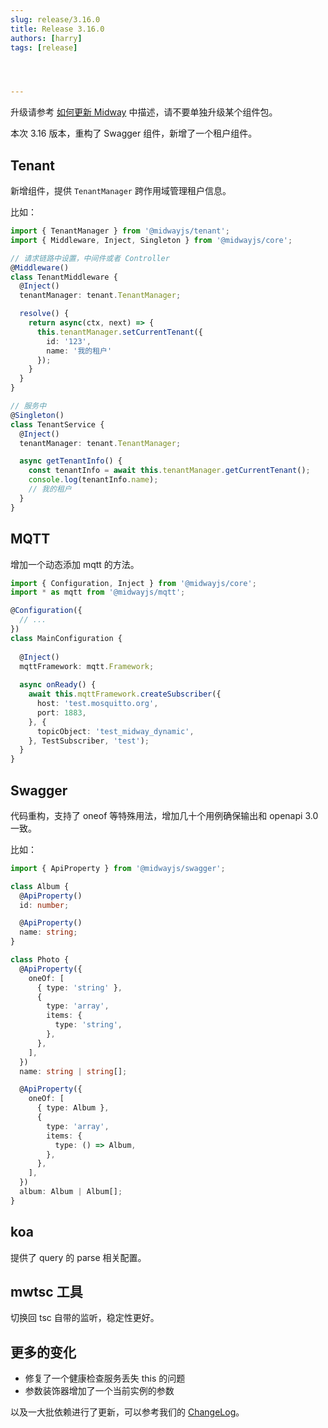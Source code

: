 ```yaml
---
slug: release/3.16.0
title: Release 3.16.0
authors: [harry]
tags: [release]




---
```


升级请参考  [如何更新 Midway](/docs/how_to_update_midway) 中描述，请不要单独升级某个组件包。

本次 3.16 版本，重构了 Swagger 组件，新增了一个租户组件。



## Tenant

新增组件，提供 `TenantManager` 跨作用域管理租户信息。

比如：

```typescript
import { TenantManager } from '@midwayjs/tenant';
import { Middleware, Inject, Singleton } from '@midwayjs/core';

// 请求链路中设置，中间件或者 Controller
@Middleware()
class TenantMiddleware {
  @Inject()
  tenantManager: tenant.TenantManager;

  resolve() {
    return async(ctx, next) => {
      this.tenantManager.setCurrentTenant({
        id: '123',
        name: '我的租户'
      });
    }
  }
}

// 服务中
@Singleton()
class TenantService {
  @Inject()
  tenantManager: tenant.TenantManager;

  async getTenantInfo() {
    const tenantInfo = await this.tenantManager.getCurrentTenant();
    console.log(tenantInfo.name);
    // 我的租户
  }
}
```



## MQTT

增加一个动态添加 mqtt 的方法。

```typescript
import { Configuration, Inject } from '@midwayjs/core';
import * as mqtt from '@midwayjs/mqtt';

@Configuration({
  // ...
})
class MainConfiguration {
  
  @Inject()
  mqttFramework: mqtt.Framework;
  
  async onReady() {
    await this.mqttFramework.createSubscriber({
      host: 'test.mosquitto.org',
      port: 1883,
    }, {
      topicObject: 'test_midway_dynamic',
    }, TestSubscriber, 'test');
  }
}
```





## Swagger

代码重构，支持了 oneof 等特殊用法，增加几十个用例确保输出和 openapi 3.0 一致。

比如：

```typescript
import { ApiProperty } from '@midwayjs/swagger';  

class Album {
  @ApiProperty()
  id: number;

  @ApiProperty()
  name: string;
}

class Photo {
  @ApiProperty({
    oneOf: [
      { type: 'string' },
      {
        type: 'array',
        items: {
          type: 'string',
        },
      },
    ],
  })
  name: string | string[];

  @ApiProperty({
    oneOf: [
      { type: Album },
      {
        type: 'array',
        items: {
          type: () => Album,
        },
      },
    ],
  })
  album: Album | Album[];
}
```



## koa

提供了 query 的 parse 相关配置。



## mwtsc 工具

切换回 tsc 自带的监听，稳定性更好。



## 更多的变化

* 修复了一个健康检查服务丢失 this 的问题
* 参数装饰器增加了一个当前实例的参数

以及一大批依赖进行了更新，可以参考我们的 [ChangeLog](https://midwayjs.org/changelog/v3.16.0)。
